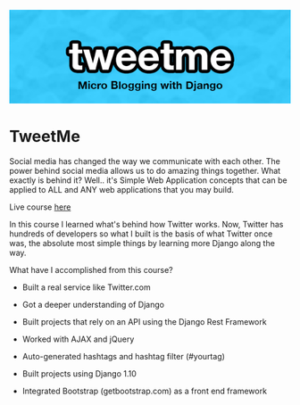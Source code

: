 ![Tweetme Logo](tweetme.png)

# TweetMe

Social media has changed the way we communicate with each other. The power behind social media allows us to do amazing things together. What exactly is behind it? Well.. it's Simple Web Application concepts that can be applied to ALL and ANY web applications that you may build.

Live course [here](https://kirr.co/2rhxyn)

In this course I learned what's behind how Twitter works. Now, Twitter has hundreds of developers so what I built is the basis of what Twitter once was, the absolute most simple things by learning more Django along the way.

What have I accomplished from this course?

* Built a real service like Twitter.com

* Got a deeper understanding of Django

* Built projects that rely on an API using the Django Rest Framework

* Worked with AJAX and jQuery

* Auto-generated hashtags and hashtag filter (#yourtag)

* Built projects using Django 1.10

* Integrated Bootstrap (getbootstrap.com) as a front end framework
